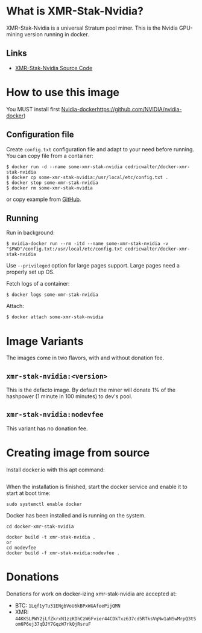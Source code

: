 # What is XMR-Stak-Nvidia?

XMR-Stak-Nvidia is a universal Stratum pool miner. This is the Nvidia GPU-mining version running in docker.


## Links

- [XMR-Stak-Nvidia Source Code](https://github.com/fireice-uk/xmr-stak-nvidia)

# How to use this image

You MUST install first [Nvidia-docker]()https://github.com/NVIDIA/nvidia-docker)

## Configuration file

Create `config.txt` configuration file and adapt to your need before running.
You can copy file from a container:

```console
$ docker run -d --name some-xmr-stak-nvidia cedricwalter/docker-xmr-stak-nvidia
$ docker cp some-xmr-stak-nvidia:/usr/local/etc/config.txt .
$ docker stop some-xmr-stak-nvidia
$ docker rm some-xmr-stak-nvidia
```

or copy example from [GitHub](https://github.com/fireice-uk/xmr-stak-nvidia/blob/master/config.txt).

## Running

Run in background:

```console
$ nvidia-docker run --rm -itd --name some-xmr-stak-nvidia -v "$PWD"/config.txt:/usr/local/etc/config.txt cedricwalter/docker-xmr-stak-nvidia
```

Use `--privileged` option for large pages support. Large pages need a properly set up OS.

Fetch logs of a container:

```console
$ docker logs some-xmr-stak-nvidia
```

Attach:

```console
$ docker attach some-xmr-stak-nvidia
```

# Image Variants

The images come in two flavors, with and without donation fee.

## `xmr-stak-nvidia:<version>`

This is the defacto image. By default the miner will donate 1% of the hashpower (1 minute in 100 minutes) to dev's pool.

## `xmr-stak-nvidia:nodevfee`

This variant has no donation fee.

# Creating image from source 

Install docker.io with this apt command:
```sudo apt-get install docker.io
```

When the installation is finished, start the docker service and enable it to start at boot time:
```sudo systemctl start docker
sudo systemctl enable docker
```

Docker has been installed and is running on the system.

```git clone https://github.com/cedricwalter/docker-xmr-stak-nvidia.git
cd docker-xmr-stak-nvidia

docker build -t xmr-stak-nvidia .
or
cd nodevfee
docker build -f xmr-stak-nvidia:nodevfee . 
```

# Donations

Donations for work on docker-izing xmr-stak-nvidia are accepted at:

- BTC: `1Lqf1yTu31ENgbVoU6kBPxWGAfeePijQMN`
- XMR: `44KKSLPWY2jLfZkrxN1zzKDhCzW6Fvier44CDkTxz637cd5RTksVqNw1aNSwMrpQ3tSom6P6ej37qDJY7GqzW7rkQjRsruF`
